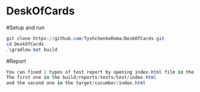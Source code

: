 # DeskOfCards
#Setup and run
```powershell
git clone https://github.com/TyshchenkoRoma/DeskOfCards.git
cd DeskOfCards
.\gradlew.bat build
```
#Report
```powershell
You can fined 2 types of test report by opening index.html file in the Browser.
The first one in the build/reports/tests/test/index.html
and the second one in the target/cucumber/index.html
```
